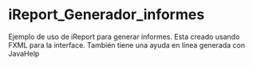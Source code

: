 # iReport_Generador_informes
Ejemplo de uso de iReport para generar informes.
Esta creado usando FXML para la interface.
También tiene una ayuda en línea generada con JavaHelp
